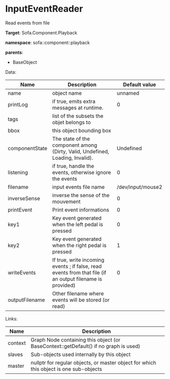 # InputEventReader

Read events from file


__Target__: Sofa.Component.Playback

__namespace__: sofa::component::playback

__parents__: 

- BaseObject

Data: 

<table>
<thead>
    <tr>
        <th>Name</th>
        <th>Description</th>
        <th>Default value</th>
    </tr>
</thead>
<tbody>
	<tr>
		<td>name</td>
		<td>
object name
</td>
		<td>unnamed</td>
	</tr>
	<tr>
		<td>printLog</td>
		<td>
if true, emits extra messages at runtime.
</td>
		<td>0</td>
	</tr>
	<tr>
		<td>tags</td>
		<td>
list of the subsets the objet belongs to
</td>
		<td></td>
	</tr>
	<tr>
		<td>bbox</td>
		<td>
this object bounding box
</td>
		<td></td>
	</tr>
	<tr>
		<td>componentState</td>
		<td>
The state of the component among (Dirty, Valid, Undefined, Loading, Invalid).
</td>
		<td>Undefined</td>
	</tr>
	<tr>
		<td>listening</td>
		<td>
if true, handle the events, otherwise ignore the events
</td>
		<td>0</td>
	</tr>
	<tr>
		<td>filename</td>
		<td>
input events file name
</td>
		<td>/dev/input/mouse2</td>
	</tr>
	<tr>
		<td>inverseSense</td>
		<td>
inverse the sense of the mouvement
</td>
		<td>0</td>
	</tr>
	<tr>
		<td>printEvent</td>
		<td>
Print event informations
</td>
		<td>0</td>
	</tr>
	<tr>
		<td>key1</td>
		<td>
Key event generated when the left pedal is pressed
</td>
		<td>0</td>
	</tr>
	<tr>
		<td>key2</td>
		<td>
Key event generated when the right pedal is pressed
</td>
		<td>1</td>
	</tr>
	<tr>
		<td>writeEvents</td>
		<td>
If true, write incoming events ; if false, read events from that file (if an output filename is provided)
</td>
		<td>0</td>
	</tr>
	<tr>
		<td>outputFilename</td>
		<td>
Other filename where events will be stored (or read)
</td>
		<td></td>
	</tr>

</tbody>
</table>

Links: 

| Name | Description |
| ---- | ----------- |
|context|Graph Node containing this object (or BaseContext::getDefault() if no graph is used)|
|slaves|Sub-objects used internally by this object|
|master|nullptr for regular objects, or master object for which this object is one sub-objects|



